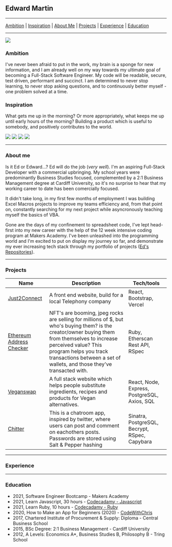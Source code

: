 ## Edward Martin

***
[Ambition](#Ambition) | [Inspiration](#Inspiration) | [About Me](#About) | [Projects](#Projects) | [Experience](#Experience) | [Education](#Education)
***

<img src ="https://github-readme-stats.vercel.app/api?username=EMdevelop&&show_icons=true&title_color=ffffff&icon_color=bb2acf&text_color=daf7dc&bg_color=151515">


### <a name="Ambition">Ambition</a>
I've never been afraid to put in the work, my brain is a sponge for new information, and I am already well on my way towards my ultimate goal of becoming a Full-Stack Software Engineer. My code will be readable, secure, test driven, performant and succinct. I am determined to never stop learning, to never stop asking questions, and to continuously better myself - one problem solved at a time. 

### <a name="Inspiration">Inspiration</a>
What gets me up in the morning? Or more appropriately, what keeps me up until early hours of the morning? Building a product which is useful to somebody, and positively contributes to the world. 

<img src="https://img.icons8.com/color/48/000000/ruby-programming-language.png"/> <img src="https://img.icons8.com/color/48/000000/javascript--v1.png"/> <img src="https://img.icons8.com/officel/48/000000/react.png"/> <img src="https://img.icons8.com/color/48/000000/postgreesql.png"/>

***

### <a name="About">About me</a>
Is it Ed or Edward...? Ed will do the job (*very well*). I'm an aspiring Full-Stack Developer with a commercial upbringing. My school years were predominantly Business Studies focused, complemented by a 2:1 Business Management degree at Cardiff University, so it's no surprise to hear that my working career to date has been comercially focused. 

It didn't take long, in my first few months of employment I was building Excel Macros projects to improve my teams efficiency and, from that point on, constantly searching for my next project while asyncronously teaching myself the basics of VBA. 

Gone are the days of my confinement to spreadsheet code, I've lept head-first into my new career with the help of the 12 week intensive coding program at Makers Academy. I've been unleashed into the programming world and I'm excited to put on display my journey so far, and demonstrate my ever increasing tech stack through my portfolio of projects ([Ed's Repositories](https://github.com/EMDevelop?tab=repositories)).

***

### <a name="Projects">Projects</a>

| Name                         | Description       | Tech/tools        |
| ---------------------------- | ----------------- | ----------------- |
| [Just2Connect](https://github.com/EMDevelop/Just2ConnectOfficial)           | A front end website, build for a local Telephony company | React, Bootstrap, Vercel |
| [Ethereum Address Checker](https://github.com/EMDevelop/cryptoAddressWeb) | NFT's are booming, jpeg rocks are selling for millions of $, but who's buying them? is the creator/owner buying them from themselves to increase perceived value? This program helps you track transactions between a set of wallets, and those they've transacted with. | Ruby, Etherscan Rest API, RSpec|
| [Veganswap](https://github.com/EMDevelop/veganswap) | A full stack website which helps people substitute ingredients, recipes and products for Vegan alternatives. | React, Node, Express, PostgreSQL, Axios, SQL|
| [Chitter](https://github.com/EMDevelop/chitter-challenge) | This is a chatroom app, inspired by twitter, where users can post and comment on eachothers posts. Passwords are stored using Salt & Pepper hashing | Sinatra, PostgreSQL, Becrypt, RSpec, Capybara| 

***

### <a name="Experience">Experience</a>

***

### <a name="Education">Education</a>
- 2021, Software Engineer Bootcamp - Makers Academy
- 2021, Learn Javascript, 30 hours - [Codecadamy - Javascript](https://www.codecademy.com/learn/introduction-to-javascript)
- 2021, Learn Ruby, 10 hours - [Codecadamy - Ruby](https://www.codecademy.com/learn/learn-ruby)
- 2020, How to Make an App for Beginners (2020) - [CodeWithChris](https://www.youtube.com/playlist?list=PLMRqhzcHGw1ZkH8RuznGMS0NZs0jWQQ5a)
- 2017, Chartered Institute of Procurement & Supply: Diploma - Central Business School
- 2015, BSc Degree: 2:1 Business Management - Cardiff University
- 2012, A Levels: Economics A*, Business Studies B, Philosophy B - Tring School

